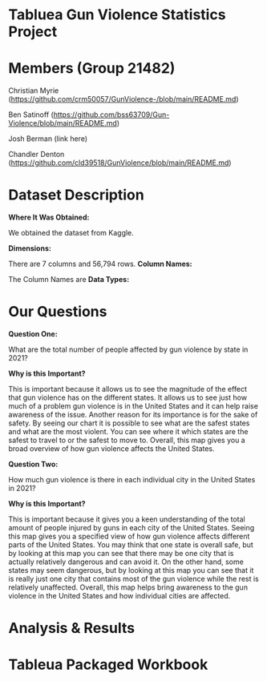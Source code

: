 # **Tabluea Gun Violence Statistics Project**



# **Members (Group 21482)**

Christian Myrie (https://github.com/crm50057/GunViolence-/blob/main/README.md)

Ben Satinoff (https://github.com/bss63709/Gun-Violence/blob/main/README.md)

Josh Berman (link here)

Chandler Denton (https://github.com/cld39518/GunViolence/blob/main/README.md)

# **Dataset Description**
**Where It Was Obtained:**

We obtained the dataset from Kaggle. 

**Dimensions:**

There are 7 columns and 56,794 rows. 
**Column Names:**

The Column Names are 
**Data Types:**


# **Our Questions**
**Question One:**

What are the total number of people affected by gun violence by state in 2021?

**Why is this Important?**

This is important because it allows us to see the magnitude of the effect that gun violence has on the different states. It allows us to see just how much of a problem gun violence is in the United States and it can help raise awareness of the issue. Another reason for its importance is for the sake of safety. By seeing our chart it is possible to see what are the safest states and what are the most violent. You can see where it which states are the safest to travel to or the safest to move to. Overall, this map gives you a broad overview of how gun violence affects the United States.

**Question Two:**

How much gun violence is there in each individual city in the United States in 2021?

**Why is this Important?**

This is important because it gives you a keen understanding of the total amount of people injured by guns in each city of the United States. Seeing this 
map gives you a specified view of how gun violence affects different parts of the United States. You may think that one state is overall safe, but by looking at this map you can see that there may be one city that is actually relatively dangerous and can avoid it. On the other hand, some states may seem dangerous, but by looking at this map you can see that it is really just one city that contains most of the gun violence while the rest is relatively unaffected. Overall, this map helps bring awareness to the gun violence in the United States and how individual cities are affected.

# **Analysis & Results**

# **Tableua Packaged Workbook**
